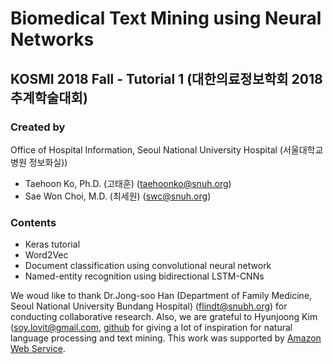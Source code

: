 # Biomedical Text Mining using Neural Networks
## KOSMI 2018 Fall - Tutorial 1 (대한의료정보학회 2018 추계학술대회)

### Created by
Office of Hospital Information, Seoul National University Hospital
(서울대학교병원 정보화실))

- Taehoon Ko, Ph.D. (고태훈) (<taehoonko@snuh.org>)
- Sae Won Choi, M.D. (최세원) (<swc@snuh.org>)

### Contents
- Keras tutorial
- Word2Vec
- Document classification using convolutional neural network
- Named-entity recognition using bidirectional LSTM-CNNs

We woud like to thank Dr.Jong-soo Han (Department of Family Medicine, Seoul National University Bundang Hospital) (<flindt@snubh.org>) for conducting collaborative research. Also, we are grateful to Hyunjoong Kim (<soy.lovit@gmail.com>, [github](https://github.com/lovit) for giving a lot of inspiration for natural language processing and text mining. This work was supported by [Amazon Web Service](<https://aws.amazon.com/>).
